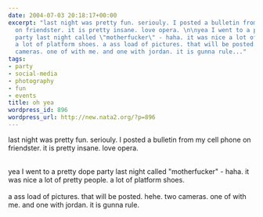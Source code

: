 ```yaml
---
date: 2004-07-03 20:18:17+00:00
excerpt: "last night was pretty fun. seriouly. I posted a bulletin from my cell phone
  on friendster. it is pretty insane. love opera. \n\nyea I went to a pretty dope
  party last night called \"motherfucker\" - haha. it was nice a lot of pretty people.
  a lot of platform shoes. a ass load of pictures. that will be posted. hehe. two
  cameras. one of with me. and one with jordan. it is gunna rule..."
tags:
- party
- social-media
- photography
- fun
- events
title: oh yea
wordpress_id: 896
wordpress_url: http://new.nata2.org/?p=896
---
```


last night was pretty fun. seriouly. I posted a bulletin from my cell phone on friendster. it is pretty insane. love opera. <Br><br/>

yea I went to a pretty dope party last night called "motherfucker" - haha. it was nice a lot of pretty people. a lot of platform shoes. <BR><br/>a ass load of pictures. that will be posted. hehe. two cameras. one of with me. and one with jordan. it is gunna rule.